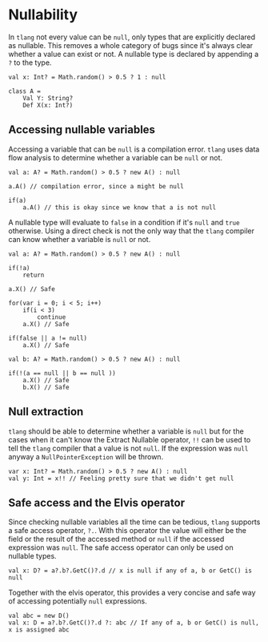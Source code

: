 # Nullability
In `tlang` not every value can be `null`, only types that are explicitly declared as nullable.
This removes a whole category of bugs since it's always clear whether a value can exist or not. A
nullable type is declared by appending a `?` to the type.

```tlang
val x: Int? = Math.random() > 0.5 ? 1 : null

class A =
	Val Y: String?
	Def X(x: Int?)
```

## Accessing nullable variables
Accessing a variable that can be `null` is a compilation error. `tlang` uses data flow analysis to
determine whether a variable can be `null` or not.

```tlang
val a: A? = Math.random() > 0.5 ? new A() : null

a.A() // compilation error, since a might be null

if(a)
	a.A() // this is okay since we know that a is not null
```

A nullable type will evaluate to `false` in a condition if it's `null` and `true` otherwise.
Using a direct check is not the only way that the `tlang` compiler can know whether a variable is
`null` or not.

```tlang
val a: A? = Math.random() > 0.5 ? new A() : null

if(!a)
	return

a.X() // Safe

for(var i = 0; i < 5; i++)
	if(i < 3)
		continue
	a.X() // Safe

if(false || a != null)
	a.X() // Safe

val b: A? = Math.random() > 0.5 ? new A() : null

if(!(a == null || b == null ))
	a.X() // Safe
	b.X() // Safe
```

## Null extraction
`tlang` should be able to determine whether a variable is `null` but for the cases when it can't
know the Extract Nullable operator, `!!` can be used to tell the `tlang` compiler that a value is not 
`null`. If the expression was `null` anyway a `NullPointerException` will be thrown.

```tlang
var x: Int? = Math.random() > 0.5 ? new A() : null
val y: Int = x!! // Feeling pretty sure that we didn't get null 
```

## Safe access and the Elvis operator
Since checking nullable variables all the time can be tedious, `tlang` supports a safe access
operator, `?.`. With this operator the value will either be the field or the result of the 
accessed method or `null` if the accessed expression was `null`. The safe access operator can 
only be used on nullable types.

```tlang
val x: D? = a?.b?.GetC()?.d // x is null if any of a, b or GetC() is null
```

Together with the elvis operator, this provides a very concise and safe way of accessing potentially
`null` expressions.

```tlang
val abc = new D() 
val x: D = a?.b?.GetC()?.d ?: abc // If any of a, b or GetC() is null, x is assigned abc 
```
